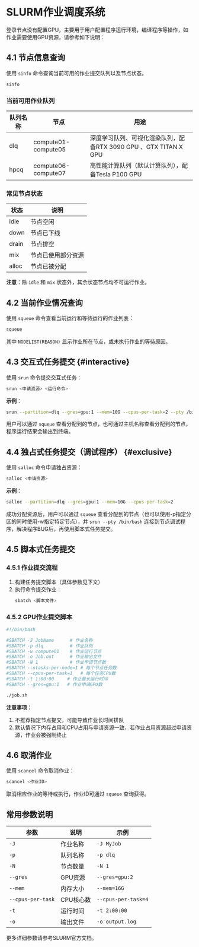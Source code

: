 # SLURM作业调度系统

登录节点没有配置GPU，主要用于用户配置程序运行环境，编译程序等操作，如作业需要使用GPU资源，请参考如下说明：

## 4.1 节点信息查询

使用 `sinfo` 命令查询当前可用的作业提交队列以及节点状态。

```bash
sinfo
```

### 当前可用作业队列

| 队列名称 | 节点 | 用途 |
|---------|------|----------|
| dlq | compute01-compute05 | 深度学习队列、可视化渲染队列，配备RTX 3090 GPU 、GTX TITAN X GPU|
| hpcq | compute06-compute07 | 高性能计算队列（默认计算队列），配备Tesla P100 GPU |

### 常见节点状态

| 状态 | 说明 |
|---------|------|
| idle | 节点空闲 |
| down | 节点已下线 |
| drain | 节点排空 |
| mix | 节点已使用部分资源 |
| alloc | 节点已被分配 |

**注意**：除 `idle` 和 `mix` 状态外，其余状态节点均不可运行作业。

## 4.2 当前作业情况查询

使用 `squeue` 命令查看当前运行和等待运行的作业列表：

```bash
squeue
```

其中 `NODELIST(REASON)` 显示作业所在节点，或未执行作业的等待原因。

## 4.3 交互式任务提交 {#interactive}

使用 `srun` 命令提交交互式任务：

```bash
srun <申请资源> <运行命令>
```

**示例**：
```bash
srun --partition=dlq --gres=gpu:1 --mem=10G --cpus-per-task=2 --pty /bin/bash
```

用户可以通过 `squeue` 查看分配到的节点，也可通过主机名称查看分配到的节点，程序运行结果会输出到终端。

## 4.4 独占式任务提交（调试程序） {#exclusive}

使用 `salloc` 命令申请独占资源：

```bash
salloc <申请资源>
```

**示例**：
```bash
salloc --partition=dlq --gres=gpu:1 --mem=10G --cpus-per-task=2
```

成功分配资源后，用户可以通过 `squeue` 查看分配到的节点（也可以使用-p指定分区的同时使用-w指定特定节点），并 `srun --pty /bin/bash` 连接到节点调试程序，解决程序BUG后，再使用脚本式任务提交。

## 4.5 脚本式任务提交

### 4.5.1 作业提交流程

1. 构建任务提交脚本（具体参数见下文）
2. 执行命令提交作业：
   ```bash
   sbatch <脚本文件>
   ```

### 4.5.2 GPU作业提交脚本

```bash
#!/bin/bash

#SBATCH -J JobName      # 作业名称
#SBATCH -p dlq          # 作业队列
#SBATCH -w compute01    # 作业运行节点
#SBATCH -o Job.out      # 作业输出文件
#SBATCH -N 1            # 作业申请节点数
#SBATCH --ntasks-per-node=1 # 每个节点任务数
#SBATCH --cpus-per-task=1   # 每个任务CPU数
#SBATCH -t 1:00:00     # 作业最长运行时间
#SBATCH --gres=gpu:1   # 作业申请GPU数

./job.sh
```

**注意事项**：
1. 不推荐指定节点提交，可能导致作业长时间排队
2. 默认情况下内存占用和CPU占用与申请资源一致，若作业占用资源超过申请资源，作业会被强制终止

## 4.6 取消作业

使用 `scancel` 命令取消作业：

```bash
scancel <作业ID>
```

取消相应作业的等待或执行，作业ID可通过 `squeue` 查询获得。

## 常用参数说明

| 参数 | 说明 | 示例 |
|------|------|------|
| `-J` | 作业名称 | `-J MyJob` |
| `-p` | 队列名称 | `-p dlq` |
| `-N` | 节点数量 | `-N 1` |
| `--gres` | GPU资源 | `--gres=gpu:2` |
| `--mem` | 内存大小 | `--mem=16G` |
| `--cpus-per-task` | CPU核心数 | `--cpus-per-task=4` |
| `-t` | 运行时间 | `-t 2:00:00` |
| `-o` | 输出文件 | `-o output.log` |

更多详细参数请参考SLURM官方文档。